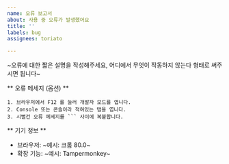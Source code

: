 ```yaml
---
name: 오류 보고서
about: 사용 중 오류가 발생했어요
title: ''
labels: bug
assignees: toriato

---
```


~오류에 대한 짧은 설명을 작성해주세요, 어디에서 무엇이 작동하지 않는다 형태로 써주시면 됩니다~

** 오류 메세지 (옵션) **
```
1. 브라우저에서 F12 를 눌러 개발자 모드를 엽니다.
2. Console 또는 콘솔이라 적혀있는 탭을 엽니다.
3. 시뻘건 오류 메세지를 ``` 사이에 복붙합니다.
```

** 기기 정보 **
 - 브라우저: ~예시: 크롬 80.0~
 - 확장 기능: ~예시: Tampermonkey~
